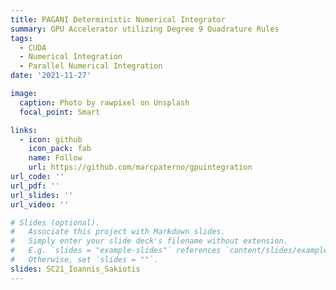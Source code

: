 ```yaml
---
title: PAGANI Deterministic Numerical Integrator
summary: GPU Accelerator utilizing Degree 9 Quadrature Rules
tags:
  - CUDA
  - Numerical Integration
  - Parallel Numerical Integration
date: '2021-11-27'

image:
  caption: Photo by rawpixel on Unsplash
  focal_point: Smart

links:
  - icon: github
    icon_pack: fab
    name: Follow
    url: https://github.com/marcpaterno/gpuintegration
url_code: ''
url_pdf: ''
url_slides: ''
url_video: ''

# Slides (optional).
#   Associate this project with Markdown slides.
#   Simply enter your slide deck's filename without extension.
#   E.g. `slides = "example-slides"` references `content/slides/example-slides.md`.
#   Otherwise, set `slides = ""`.
slides: SC21_Ioannis_Sakiotis
---
```



